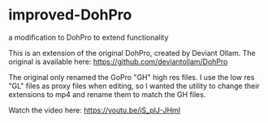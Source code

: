 # improved-DohPro
a modification to DohPro to extend functionality

This is an extension of the original DohPro, created by Deviant Ollam.
The original is available here: https://github.com/deviantollam/DohPro

The original only renamed the GoPro "GH" high res files.  I use the low res "GL" files as proxy files when editing, so I
wanted the utility to change their extensions to mp4 and rename them to match the GH files.  

Watch the video here: https://youtu.be/iS_plJ-JHmI
